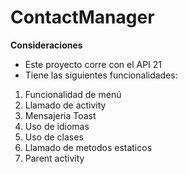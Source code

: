 # ContactManager

**Consideraciones**
- Este proyecto corre con el API 21
- Tiene las siguientes funcionalidades:

1. Funcionalidad de menú
2. Llamado de activity
3. Mensajeria Toast
4. Uso de idiomas
5. Uso de clases
6. Llamado de metodos estaticos
7. Parent activity
